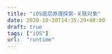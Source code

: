 ```yaml
---
title: "iOS底层原理探索-关联对象"
date: 2020-10-20T14:35:29+08:00
draft: true
tags: ["iOS"]
url:  "runtime"
---
```


